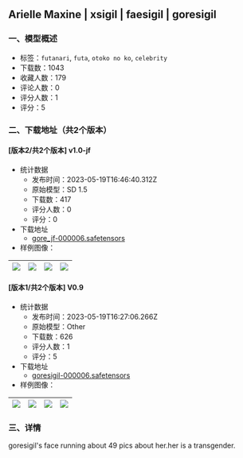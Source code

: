 ## Arielle Maxine | xsigil | faesigil | goresigil
### 一、模型概述

- 标签：`futanari`, `futa`, `otoko no ko`, `celebrity`
- 下载数：1043
- 收藏人数：179
- 评论人数：0
- 评分人数：1
- 评分：5

### 二、下载地址（共2个版本）

#### [版本2/共2个版本] v1.0-jf

- 统计数据
  - 发布时间：2023-05-19T16:46:40.312Z
  - 原始模型：SD 1.5
  - 下载数：417
  - 评分人数：0
  - 评分：0
- 下载地址
  - [gore_jf-000006.safetensors](https://civitai.com/api/download/models/75096)
- 样例图像：

| <img src="https://image.civitai.com/xG1nkqKTMzGDvpLrqFT7WA/c4774123-7a31-409d-af94-14890d00b2ef/width=450/839569.jpeg" /> | <img src="https://image.civitai.com/xG1nkqKTMzGDvpLrqFT7WA/28a0f48c-bac2-4a85-8c5c-9d274546a07b/width=450/839566.jpeg" /> | <img src="https://image.civitai.com/xG1nkqKTMzGDvpLrqFT7WA/237f9642-3621-4023-876d-227c00459d2b/width=450/839545.jpeg" /> | <img src="https://image.civitai.com/xG1nkqKTMzGDvpLrqFT7WA/abb81280-db04-468f-89db-254724dc1eb9/width=450/839542.jpeg" /> |
| ---- | ---- | ---- | ---- |

#### [版本1/共2个版本] V0.9

- 统计数据
  - 发布时间：2023-05-19T16:27:06.266Z
  - 原始模型：Other
  - 下载数：626
  - 评分人数：1
  - 评分：5
- 下载地址
  - [goresigil-000006.safetensors](https://civitai.com/api/download/models/29622)
- 样例图像：

| <img src="https://image.civitai.com/xG1nkqKTMzGDvpLrqFT7WA/3fc642f3-2a14-4135-aa1c-b9109e0618ff/width=450/694486.jpeg" /> | <img src="https://image.civitai.com/xG1nkqKTMzGDvpLrqFT7WA/d5cc7c33-5127-47c4-1907-4d85b57d7900/width=450/597124.jpeg" /> | <img src="https://image.civitai.com/xG1nkqKTMzGDvpLrqFT7WA/1a9852e0-2da2-4d5a-f376-6467d5aa5d00/width=450/335205.jpeg" /> | <img src="https://image.civitai.com/xG1nkqKTMzGDvpLrqFT7WA/a4129472-72b3-48f3-16bd-7840a7bd6400/width=450/335207.jpeg" /> |
| ---- | ---- | ---- | ---- |


### 三、详情
<p>goresigil's face running about 49 pics about her.her is a transgender.</p>